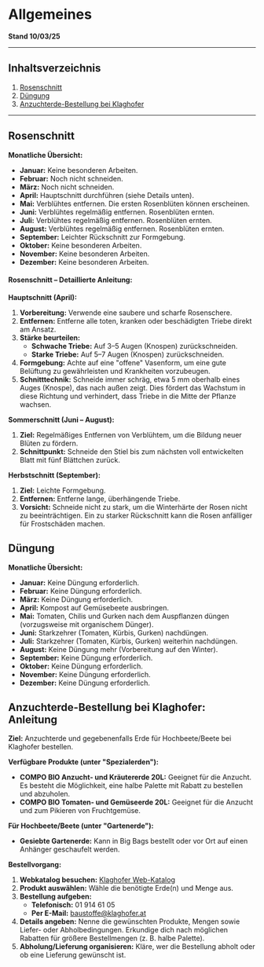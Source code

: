 # Allgemeines
**Stand 10/03/25**

---

## Inhaltsverzeichnis

1.  [Rosenschnitt](#rosenschnitt)
2.  [Düngung](#duengen)
3.  [Anzuchterde-Bestellung bei Klaghofer](#anzuchterde-bestellung)

---

## Rosenschnitt

**Monatliche Übersicht:**

*   **Januar:** Keine besonderen Arbeiten.
*   **Februar:** Noch nicht schneiden.
*   **März:** Noch nicht schneiden.
*   **April:** Hauptschnitt durchführen (siehe Details unten).
*   **Mai:** Verblühtes entfernen. Die ersten Rosenblüten können erscheinen.
*   **Juni:** Verblühtes regelmäßig entfernen. Rosenblüten ernten.
*   **Juli:** Verblühtes regelmäßig entfernen. Rosenblüten ernten.
*   **August:** Verblühtes regelmäßig entfernen. Rosenblüten ernten.
*   **September:** Leichter Rückschnitt zur Formgebung.
*   **Oktober:** Keine besonderen Arbeiten.
*   **November:** Keine besonderen Arbeiten.
*   **Dezember:** Keine besonderen Arbeiten.

#### Rosenschnitt – Detaillierte Anleitung:

**Hauptschnitt (April):**

1.  **Vorbereitung:** Verwende eine saubere und scharfe Rosenschere.
2.  **Entfernen:** Entferne alle toten, kranken oder beschädigten Triebe direkt am Ansatz.
3.  **Stärke beurteilen:**
    *   **Schwache Triebe:** Auf 3–5 Augen (Knospen) zurückschneiden.
    *   **Starke Triebe:** Auf 5–7 Augen (Knospen) zurückschneiden.
4.  **Formgebung:** Achte auf eine "offene" Vasenform, um eine gute Belüftung zu gewährleisten und Krankheiten vorzubeugen.
5.  **Schnitttechnik:** Schneide immer schräg, etwa 5 mm oberhalb eines Auges (Knospe), das nach außen zeigt. Dies fördert das Wachstum in diese Richtung und verhindert, dass Triebe in die Mitte der Pflanze wachsen.

**Sommerschnitt (Juni – August):**

1.  **Ziel:** Regelmäßiges Entfernen von Verblühtem, um die Bildung neuer Blüten zu fördern.
2.  **Schnittpunkt:** Schneide den Stiel bis zum nächsten voll entwickelten Blatt mit fünf Blättchen zurück.

**Herbstschnitt (September):**

1.  **Ziel:** Leichte Formgebung.
2.  **Entfernen:** Entferne lange, überhängende Triebe.
3.  **Vorsicht:** Schneide nicht zu stark, um die Winterhärte der Rosen nicht zu beeinträchtigen. Ein zu starker Rückschnitt kann die Rosen anfälliger für Frostschäden machen.

## Düngung

**Monatliche Übersicht:**

*   **Januar:** Keine Düngung erforderlich.
*   **Februar:** Keine Düngung erforderlich.
*   **März:** Keine Düngung erforderlich.
*   **April:** Kompost auf Gemüsebeete ausbringen.
*   **Mai:** Tomaten, Chilis und Gurken nach dem Auspflanzen düngen (vorzugsweise mit organischem Dünger).
*   **Juni:** Starkzehrer (Tomaten, Kürbis, Gurken) nachdüngen.
*   **Juli:** Starkzehrer (Tomaten, Kürbis, Gurken) weiterhin nachdüngen.
*   **August:** Keine Düngung mehr (Vorbereitung auf den Winter).
*   **September:** Keine Düngung erforderlich.
*   **Oktober:** Keine Düngung erforderlich.
*   **November:** Keine Düngung erforderlich.
*   **Dezember:** Keine Düngung erforderlich.

## <a name="anzuchterde-bestellung"></a>Anzuchterde-Bestellung bei Klaghofer: Anleitung

**Ziel:** Anzuchterde und gegebenenfalls Erde für Hochbeete/Beete bei Klaghofer bestellen.

**Verfügbare Produkte (unter "Spezialerden"):**

*   **COMPO BIO Anzucht- und Kräutererde 20L:** Geeignet für die Anzucht. Es besteht die Möglichkeit, eine halbe Palette mit Rabatt zu bestellen und abzuholen.
*   **COMPO BIO Tomaten- und Gemüseerde 20L:** Geeignet für die Anzucht und zum Pikieren von Fruchtgemüse.

**Für Hochbeete/Beete (unter "Gartenerde"):**

*   **Gesiebte Gartenerde:** Kann in Big Bags bestellt oder vor Ort auf einen Anhänger geschaufelt werden.

**Bestellvorgang:**

1.  **Webkatalog besuchen:** [Klaghofer Web-Katalog](https://klaghofer.com/webkatalog/gartenbedarf/erden.html)
2.  **Produkt auswählen:** Wähle die benötigte Erde(n) und Menge aus.
3.  **Bestellung aufgeben:**
    *   **Telefonisch:** 01 914 61 05
    *   **Per E-Mail:** baustoffe@klaghofer.at
4.  **Details angeben:** Nenne die gewünschten Produkte, Mengen sowie Liefer- oder Abholbedingungen. Erkundige dich nach möglichen Rabatten für größere Bestellmengen (z. B. halbe Palette).
5.  **Abholung/Lieferung organisieren:** Kläre, wer die Bestellung abholt oder ob eine Lieferung gewünscht ist.
